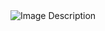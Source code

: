 <div style="text-align: center;">
    <img src="https://github.com/user-attachments/assets/4993af45-3866-4752-9d9d-13e67b1f2ea3" alt="Image Description" style="max-width: 100%; height: auto;">
</div>
